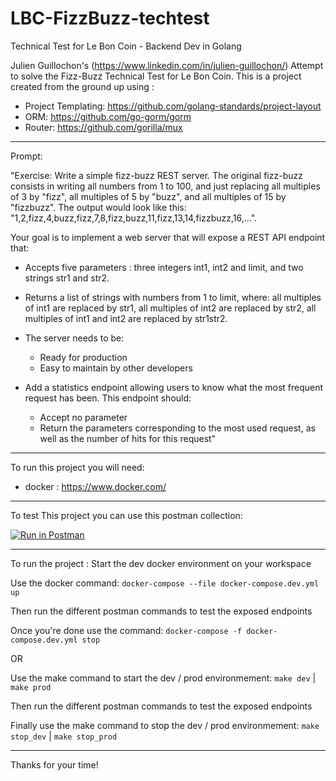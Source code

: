 # LBC-FizzBuzz-techtest
Technical Test for Le Bon Coin - Backend Dev in Golang

Julien Guillochon's (https://www.linkedin.com/in/julien-guillochon/) Attempt to solve the Fizz-Buzz Technical Test for Le Bon Coin.
This is a project created from the ground up using :
- Project Templating: https://github.com/golang-standards/project-layout
- ORM:                https://github.com/go-gorm/gorm
- Router:             https://github.com/gorilla/mux
------------------------------------------------------------------------------------
 
Prompt:
 
  "Exercise: Write a simple fizz-buzz REST server. 
  The original fizz-buzz consists in writing all numbers from 1 to 100, and just replacing all multiples of 3 by "fizz", all multiples of 5 by "buzz", and all multiples of 15 by "fizzbuzz". The output would look like this: "1,2,fizz,4,buzz,fizz,7,8,fizz,buzz,11,fizz,13,14,fizzbuzz,16,...".
  
  Your goal is to implement a web server that will expose a REST API endpoint that: 
  - Accepts five parameters : three integers int1, int2 and limit, and two strings str1 and str2.
  - Returns a list of strings with numbers from 1 to limit, where: all multiples of int1 are replaced by str1, all multiples of int2 are replaced by str2, all multiples of int1 and int2 are replaced by str1str2.
  - The server needs to be:
    - Ready for production
    - Easy to maintain by other developers
  
  - Add a statistics endpoint allowing users to know what the most frequent request has been. 
    This endpoint should:
      - Accept no parameter
      - Return the parameters corresponding to the most used request, as well as the number of hits for this request"

------------------------------------------------------------------------------------

To run this project you will need:
- docker :  https://www.docker.com/
------------------------------------------------------------------------------------

To test This project you can use this postman collection:

[![Run in Postman](https://run.pstmn.io/button.svg)](https://app.getpostman.com/run-collection/f585e35777063cceefd6?action=collection%2Fimport)

------------------------------------------------------------------------------------

To run the project :
Start the dev docker environment on your workspace
  
  Use the docker command: 
  ```docker-compose --file docker-compose.dev.yml up```

Then run the different postman commands to test the exposed endpoints

Once you're done use the command:
``` docker-compose -f docker-compose.dev.yml stop ```

OR

Use the make command to start the dev / prod environmement: 
  ```make dev``` | ```make prod```
  
Then run the different postman commands to test the exposed endpoints
  
Finally use the make command to stop the dev / prod environmement: 
  ```make stop_dev``` | ```make stop_prod```

------------------------------------------------------------------------------------

Thanks for your time!
